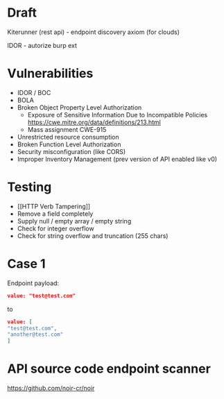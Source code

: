 # Draft
Kiterunner (rest api) - endpoint discovery
axiom (for clouds)

IDOR - autorize burp ext
# Vulnerabilities
* IDOR / BOC
* BOLA
* Broken Object Property Level Authorization
	* Exposure of Sensitive Information Due to Incompatible Policies https://cwe.mitre.org/data/definitions/213.html
	* Mass assignment  CWE-915
* Unrestricted resource consumption
* Broken Function Level Authorization
* Security misconfiguration (like CORS)
* Improper Inventory Management (prev version of API enabled like v0)

# Testing
* [[HTTP Verb Tampering]]
* Remove a field completely
* Supply null / empty array / empty string
* Check for integer overflow
* Check for string overflow and truncation (255 chars)

# Case 1
Endpoint payload: 
```json
value: "test@test.com"
```
to
```json
value: [
"test@test.com",
"another@test.com"
]
```
# API source code endpoint scanner
https://github.com/noir-cr/noir